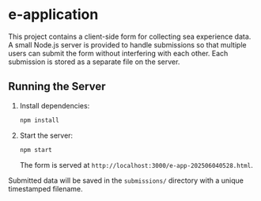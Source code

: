 # e-application

This project contains a client-side form for collecting sea experience data. A small Node.js server is provided to handle submissions so that multiple users can submit the form without interfering with each other. Each submission is stored as a separate file on the server.

## Running the Server

1. Install dependencies:
   ```bash
   npm install
   ```
2. Start the server:
   ```bash
   npm start
   ```
   The form is served at `http://localhost:3000/e-app-202506040528.html`.

Submitted data will be saved in the `submissions/` directory with a unique timestamped filename.
